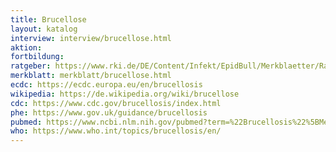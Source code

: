 ```yaml
---
title: Brucellose
layout: katalog
interview: interview/brucellose.html
aktion:
fortbildung:
ratgeber: https://www.rki.de/DE/Content/Infekt/EpidBull/Merkblaetter/Ratgeber_Brucellose.html
merkblatt: merkblatt/brucellose.html
ecdc: https://ecdc.europa.eu/en/brucellosis
wikipedia: https://de.wikipedia.org/wiki/brucellose
cdc: https://www.cdc.gov/brucellosis/index.html
phe: https://www.gov.uk/guidance/brucellosis
pubmed: https://www.ncbi.nlm.nih.gov/pubmed?term=%22Brucellosis%22%5BMesh%5D
who: https://www.who.int/topics/brucellosis/en/
---
```

